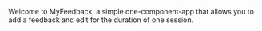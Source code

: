 Welcome to MyFeedback,
a simple one-component-app that allows you to add a feedback and edit for the duration of one session.
